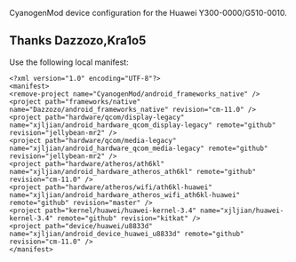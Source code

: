 CyanogenMod device configuration for the Huawei Y300-0000/G510-0010.

Thanks Dazzozo,Kra1o5
---------------

Use the following local manifest:

    <?xml version="1.0" encoding="UTF-8"?>
    <manifest>
    <remove-project name="CyanogenMod/android_frameworks_native" />
    <project path="frameworks/native" name="Dazzozo/android_frameworks_native" revision="cm-11.0" />
    <project path="hardware/qcom/display-legacy" name="xjljian/android_hardware_qcom_display-legacy" remote="github" revision="jellybean-mr2" />
    <project path="hardware/qcom/media-legacy" name="xjljian/android_hardware_qcom_media-legacy" remote="github" revision="jellybean-mr2" />
    <project path="hardware/atheros/ath6kl" name="xjljian/android_hardware_atheros_ath6kl" remote="github" revision="cm-11.0" />
    <project path="hardware/atheros/wifi/ath6kl-huawei" name="xjljian/android_hardware_atheros_wifi_ath6kl-huawei" remote="github" revision="master" />
    <project path="kernel/huawei/huawei-kernel-3.4" name="xjljian/huawei-kernel-3.4" remote="github" revision="kitkat" />
    <project path="device/huawei/u8833d" name="xjljian/android_device_huawei_u8833d" remote="github" revision="cm-11.0" />
    </manifest>





